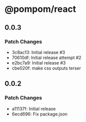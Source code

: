 # @pompom/react

## 0.0.3

### Patch Changes

- 3c8ac13: Initial release #3
- 70610df: Initial release attempt #2
- e2bc7a9: Initial release #3
- cbe020f: make css outputs terser

## 0.0.2

### Patch Changes

- a11137f: Initial release
- 6ecd696: Fix package.json
